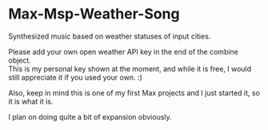 # Max-Msp-Weather-Song
Synthesized music based on weather statuses of input cities.

Please add your own open weather API key in the end of the combine object.  
This is my personal key shown at the moment, and while it is free, I would still appreciate it if you used your own. :)

Also, keep in mind this is one of my first Max projects and I just started it, so it is what it is.

I plan on doing quite a bit of expansion obviously.
